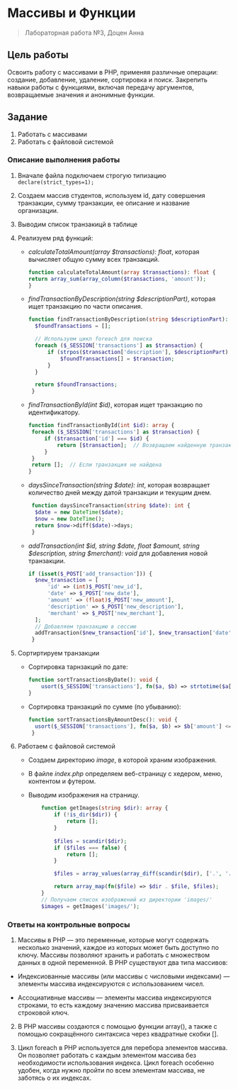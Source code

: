 # Массивы и Функции

> Лабораторная работа №3, Доцен Анна

## Цель работы

Освоить работу с массивами в PHP, применяя различные операции: создание, добавление, удаление, сортировка и поиск. Закрепить навыки работы с функциями, включая передачу аргументов, возвращаемые значения и анонимные функции.

## Задание

1. Работать с массивами
2. Работать с файловой системой

### Описание выполнения работы

1. Вначале файла подключаем строгую типизацию ``` declare(strict_types=1); ```
2. Создаем массив студентов, используем id, дату совершения транзакции, сумму транзакции, ее описание и название организации.
3. Выводим список транзакицй в таблице
4. Реализуем ряд функций:
   - *calculateTotalAmount(array $transactions): float*, которая вычисляет общую сумму всех транзакций.

     ```php
     function calculateTotalAmount(array $transactions): float {
     return array_sum(array_column($transactions, 'amount'));
     }
     ```

   - *findTransactionByDescription(string $descriptionPart)*, которая ищет транзакцию по части описания.

     ```php
     function findTransactionByDescription(string $descriptionPart): array {
       $foundTransactions = [];
   
       // Используем цикл foreach для поиска
       foreach ($_SESSION['transactions'] as $transaction) {
           if (strpos($transaction['description'], $descriptionPart) !== false) {
               $foundTransactions[] = $transaction;
           }
       }
   
       return $foundTransactions;
      }
     ```

   - *findTransactionById(int $id)*, которая ищет транзакцию по идентификатору.

      ```php
      function findTransactionById(int $id): array {
       foreach ($_SESSION['transactions'] as $transaction) {
           if ($transaction['id'] === $id) {
               return [$transaction];  // Возвращаем найденную транзакцию как массив
           }
       }
       return [];  // Если транзакция не найдена
      }
     ```

   - *daysSinceTransaction(string $date): int*, которая возвращает количество дней между датой транзакции и текущим днем.

     ```php
      function daysSinceTransaction(string $date): int {
       $date = new DateTime($date);
       $now = new DateTime();
       return $now->diff($date)->days;
      }
      ```

   - *addTransaction(int $id, string $date, float $amount, string $description, string $merchant): void* для добавления новой транзакции.

     ```php
     if (isset($_POST['add_transaction'])) {
       $new_transaction = [
           'id' => (int)$_POST['new_id'],
           'date' => $_POST['new_date'],
           'amount' => (float)$_POST['new_amount'],
           'description' => $_POST['new_description'],
           'merchant' => $_POST['new_merchant'],
       ];
       // Добавляем транзакцию в сессию
       addTransaction($new_transaction['id'], $new_transaction['date'], $new_transaction['amount'], $new_transaction['description'], $new_transaction['merchant']);
      }
     ```

5. Сортиртируем транзакции
   - Сортировка тарнзакций по дате:

        ```php
        function sortTransactionsByDate(): void {
            usort($_SESSION['transactions'], fn($a, $b) => strtotime($a['date']) <=> strtotime($b['date']));
        }
        ```

   - Сортировка транзакций по сумме (по убыванию):

     ```php
     function sortTransactionsByAmountDesc(): void {
       usort($_SESSION['transactions'], fn($a, $b) => $b['amount'] <=> $a['amount']);
      }
     ```

6. Работаем с файловой системой
   - Создаем директорию *image*, в которой храним изображения.
   - В файле *index.php* определяем веб-страницу с хедером, меню, контентом и футером.
   - Выводим изображения на страницу.
  
        ```php
            function getImages(string $dir): array {
                if (!is_dir($dir)) {
                    return [];
                }
                
                $files = scandir($dir);
                if ($files === false) {
                    return [];
                }

                $files = array_values(array_diff(scandir($dir), ['.', '..']));

                return array_map(fn($file) => $dir . $file, $files);
            }
            // Получаем список изображений из директории 'images/'
            $images = getImages('images/');
        ```

### Ответы на контрольные вопросы

1. Массивы в PHP — это переменные, которые могут содержать несколько значений, каждое из которых может быть доступно по ключу. Массивы позволяют хранить и работать с множеством данных в одной переменной. В PHP существуют два типа массивов:

- Индексиованные массивы (или массивы с числовыми индексами) — элементы массива индексируются с использованием чисел.

- Ассоциативные массивы — элементы массива индексируются строками, то есть каждому значению массива присваивается строковой ключ.

2. В PHP массивы создаются с помощью функции array(), а также с помощью сокращённого синтаксиса через квадратные скобки [].

3. Цикл foreach в PHP используется для перебора элементов массива. Он позволяет работать с каждым элементом массива без необходимости использования индекса. Цикл foreach особенно удобен, когда нужно пройти по всем элементам массива, не заботясь о их индексах.

